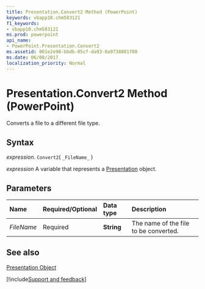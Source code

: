 ```yaml
---
title: Presentation.Convert2 Method (PowerPoint)
keywords: vbapp10.chm583121
f1_keywords:
- vbapp10.chm583121
ms.prod: powerpoint
api_name:
- PowerPoint.Presentation.Convert2
ms.assetid: 001e2e98-bbdb-05cf-da93-0a9738081f08
ms.date: 06/08/2017
localization_priority: Normal
---
```



# Presentation.Convert2 Method (PowerPoint)

Converts a file to a different file type.


## Syntax

 _expression_. `Convert2`( `_FileName_` )

 _expression_ A variable that represents a [Presentation](./PowerPoint.Presentation.md) object.


## Parameters



|Name|Required/Optional|Data type|Description|
|:-----|:-----|:-----|:-----|
| _FileName_|Required|**String**|The name of the file to be converted.|

## See also


[Presentation Object](PowerPoint.Presentation.md)

[!include[Support and feedback](~/includes/feedback-boilerplate.md)]
